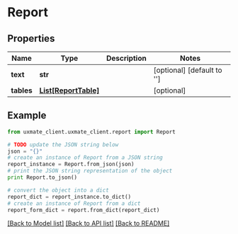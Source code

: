 # Report


## Properties
Name | Type | Description | Notes
------------ | ------------- | ------------- | -------------
**text** | **str** |  | [optional] [default to '']
**tables** | [**List[ReportTable]**](ReportTable.md) |  | [optional] 

## Example

```python
from uxmate_client.uxmate_client.report import Report

# TODO update the JSON string below
json = "{}"
# create an instance of Report from a JSON string
report_instance = Report.from_json(json)
# print the JSON string representation of the object
print Report.to_json()

# convert the object into a dict
report_dict = report_instance.to_dict()
# create an instance of Report from a dict
report_form_dict = report.from_dict(report_dict)
```
[[Back to Model list]](../README.md#documentation-for-models) [[Back to API list]](../README.md#documentation-for-api-endpoints) [[Back to README]](../README.md)


